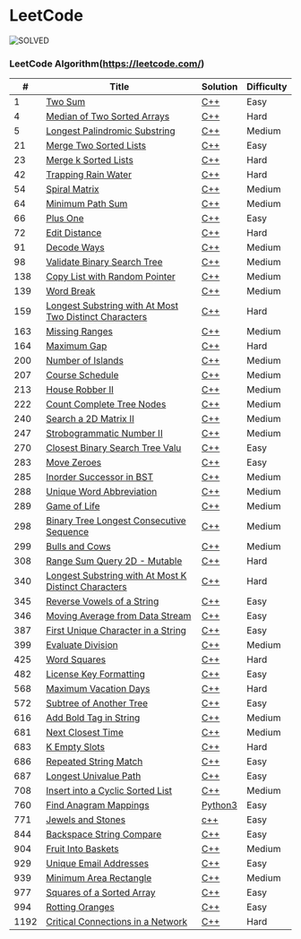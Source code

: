 LeetCode
========
![SOLVED](https://img.shields.io/badge/SOLVED-54-green.svg)

### LeetCode Algorithm(https://leetcode.com/)

| # | Title | Solution | Difficulty |
|---| ----- | -------- | ---------- |
|1|[Two Sum](https://leetcode.com/problems/two-sum/) | [C++](./1.Two_Sum.cpp)|Easy|
|4|[Median of Two Sorted Arrays](https://leetcode.com/problems/median-of-two-sorted-arrays/description/) | [C++](./4.median_of_two_sorted_arrays.cpp)|Hard|
|5|[Longest Palindromic Substring](https://leetcode.com/problems/longest-palindromic-substring/) | [C++](./5.Longest_Palindromic_Substring.cpp)|Medium|
|21|[Merge Two Sorted Lists](https://leetcode.com/problems/merge-two-sorted-lists/) | [C++](./21.Merge_Two_Sorted_Lists.cpp)|Easy|
|23|[Merge k Sorted Lists](https://leetcode.com/problems/merge-k-sorted-lists/description/) | [C++](./23.merge_k_sorted_lists.cpp)|Hard|
|42|[Trapping Rain Water](https://leetcode.com/problems/trapping-rain-water/) | [C++](./42.Trapping_Rain_Water.cpp)|Hard|
|54|[Spiral Matrix](https://leetcode.com/problems/spiral-matrix/) | [C++](./54.Spiral_Matrix.cpp)|Medium|
|64|[Minimum Path Sum](https://leetcode.com/problems/minimum-path-sum/description/) | [C++](./64.Minimum_Path_Sum.cpp)|Medium|
|66|[Plus One](https://leetcode.com/problems/plus-one/) | [C++](./66.Plus_One.cpp)|Easy|
|72|[Edit Distance](https://leetcode.com/problems/edit-distance/description/) | [C++](./72.Edit_Distance.cpp)|Hard|
|91|[Decode Ways](https://leetcode.com/problems/decode-ways/description/) | [C++](./91.Decode_Ways.cpp)|Medium|
|98|[Validate Binary Search Tree](https://leetcode.com/problems/validate-binary-search-tree/description/) | [C++](./98.Validate_Binary_Search_Tree.cpp)|Medium|
|138|[Copy List with Random Pointer](https://leetcode.com/problems/copy-list-with-random-pointer/) | [C++](./138.Copy_List_with_Random_Pointer.cpp)|Medium|
|139|[Word Break](https://leetcode.com/problems/word-break/description/) | [C++](./139.Word_Break.cpp)|Medium|
|159|[Longest Substring with At Most Two Distinct Characters](https://leetcode.com/problems/longest-substring-with-at-most-two-distinct-characters/description/) | [C++](./159.Longest_Substring_with_At_Most_Two_Distinct_Characters.cpp)|Hard|
|163|[Missing Ranges](https://leetcode.com/problems/missing-ranges/) | [C++](./163.Missing_Ranges.cpp)|Medium|
|164|[Maximum Gap](https://leetcode.com/problems/maximum-gap/description/) | [C++](./164.maximum_gap.cpp)|Hard|
|200|[Number of Islands](https://leetcode.com/problems/number-of-islands/) | [C++](./200.Number_of_Islands.cpp)|Medium|
|207|[Course Schedule](https://leetcode.com/problems/course-schedule/description/) | [C++](./207.Course_Schedule.cpp)|Medium|
|213|[House Robber II](https://leetcode.com/problems/house-robber-ii/description/) | [C++](./213.House_Robber_II.cpp)|Medium|
|222|[Count Complete Tree Nodes](https://leetcode.com/problems/count-complete-tree-nodes/) | [C++](./222.Count_Complete_Tree_Nodes.cpp)|Medium|
|240|[Search a 2D Matrix II](https://leetcode.com/problems/search-a-2d-matrix-ii/) | [C++](./240.Search_a_2D_Matrix_II.cpp)|Medium|
|247|[Strobogrammatic Number II](https://leetcode.com/problems/strobogrammatic-number-ii/description/) | [C++](./247.Strobogrammatic_Number_II.cpp)|Medium|
|270|[Closest Binary Search Tree Valu](https://leetcode.com/problems/closest-binary-search-tree-value/description/) | [C++](./270.Closest_Binary_Search_Tree_Value.cpp)|Easy|
|283|[Move Zeroes](https://leetcode.com/problems/move-zeroes/) | [C++](./283.Move_Zeroes.cpp)|Easy|
|285|[Inorder Successor in BST](https://leetcode.com/problems/inorder-successor-in-bst/description/) | [C++](./285.Inorder_Successor_in_BST.cpp)|Medium|
|288|[Unique Word Abbreviation](https://leetcode.com/problems/unique-word-abbreviation/) | [C++](./288.Unique_Word_Abbreviation.cpp)|Medium|
|289|[Game of Life](https://leetcode.com/problems/game-of-life/) | [C++](./289.Game_of_Life.cpp)|Medium|
|298|[Binary Tree Longest Consecutive Sequence](https://leetcode.com/problems/binary-tree-longest-consecutive-sequence/) | [C++](./298.Binary_Tree_Longest_Consecutive_Sequence.cpp)|Medium|
|299|[Bulls and Cows](https://leetcode.com/problems/bulls-and-cows/) | [C++](./299.Bulls_and_Cows.cpp)|Medium|
|308|[Range Sum Query 2D - Mutable](https://leetcode.com/problems/range-sum-query-2d-mutable/) | [C++](./308.Range_Sum_Query_2D.cpp)|Hard|
|340|[Longest Substring with At Most K Distinct Characters](https://leetcode.com/problems/longest-substring-with-at-most-k-distinct-characters/description/) | [C++](./340.Longest_Substring_with_At_Most_K_Distinct_Characters.cpp)|Hard|
|345|[Reverse Vowels of a String](https://leetcode.com/problems/reverse-vowels-of-a-string/) | [C++](./345.Reverse_Vowels_of_a_String.cpp)|Easy|
|346|[Moving Average from Data Stream](https://leetcode.com/problems/moving-average-from-data-stream/) | [C++](./346.Moving_Average_from_Data_Stream.cpp)|Easy|
|387|[First Unique Character in a String](https://leetcode.com/problems/first-unique-character-in-a-string/) | [C++](./387.First_Unique_Character_in_a_String.cpp)|Easy|
|399|[Evaluate Division](https://leetcode.com/problems/evaluate-division/description/) | [C++](./399.Evaluate_Division.cpp)|Medium|
|425|[Word Squares](https://leetcode.com/problems/word-squares/) | [C++](./425.Word_Squares.cpp)|Hard|
|482|[License Key Formatting](https://leetcode.com/problems/license-key-formatting/) | [C++](./482.License_Key_Formatting.cpp)|Easy|
|568|[Maximum Vacation Days](https://leetcode.com/problems/maximum-vacation-days/description/) | [C++](./568.Maximum_Vacation_Days.cpp)|Hard|
|572|[Subtree of Another Tree](https://leetcode.com/problems/subtree-of-another-tree/) | [C++](./572.Subtree_of_Another_Tree.cpp)|Easy|
|616|[Add Bold Tag in String](https://leetcode.com/problems/add-bold-tag-in-string/) | [C++](./616.Add_Bold_Tag_in_String.cpp)|Medium|
|681|[Next Closest Time](https://leetcode.com/problems/next-closest-time/description/) | [C++](./681.Next_Closest_Time.cpp)|Medium|
|683|[K Empty Slots](https://leetcode.com/problems/k-empty-slots/description/) | [C++](./683.K_Empty_Slots.cpp)|Hard|
|686|[Repeated String Match](https://leetcode.com/problems/repeated-string-match/description/) | [C++](./686.Repeated_String_Match.cpp)|Easy|
|687|[Longest Univalue Path](https://leetcode.com/problems/longest-univalue-path/description/) | [C++](./687.Longest_Univalue_Path.cpp)|Easy|
|708|[Insert into a Cyclic Sorted List](https://leetcode.com/problems/insert-into-a-cyclic-sorted-list/description/) | [C++](./708.Insert_into_a_Cyclic_Sorted_List.cpp)|Medium|
|760|[Find Anagram Mappings](https://leetcode.com/problems/find-anagram-mappings/) | [Python3](./760.Find_Anagram_Mappings.py)|Easy|
|771|[Jewels and Stones](https://leetcode.com/problems/jewels-and-stones/) | [c++](./771.Jewels_and_Stones.cpp)|Easy|
|844|[Backspace String Compare](https://leetcode.com/problems/backspace-string-compare/) | [C++](./844.Backspace_String_Compare.cpp)|Easy|
|904|[Fruit Into Baskets](https://leetcode.com/problems/fruit-into-baskets/) | [C++](./904.Fruit_Into_Baskets.cpp)|Medium|
|929|[Unique Email Addresses](https://leetcode.com/problems/unique-email-addresses/) | [C++](./929.Unique_Email_Addresses.cpp)|Easy|
|939|[Minimum Area Rectangle](https://leetcode.com/problems/minimum-area-rectangle/) | [C++](./939.Minimum_Area_Rectangle.cpp)|Medium|
|977|[Squares of a Sorted Array](https://leetcode.com/problems/squares-of-a-sorted-array/) | [C++](./977.Squares_of_a_Sorted_Array.cpp)|Easy|
|994|[Rotting Oranges](https://leetcode.com/problems/rotting-oranges/) | [C++](./994.RottingOranges.cpp)|Easy|
|1192|[Critical Connections in a Network](https://leetcode.com/problems/critical-connections-in-a-network/) | [C++](./1192.Critical_Connections_in_a_Network.cpp)|Hard|
